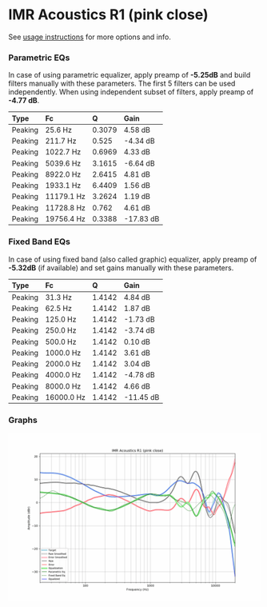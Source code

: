 # IMR Acoustics R1 (pink close)
See [usage instructions](https://github.com/jaakkopasanen/AutoEq#usage) for more options and info.

### Parametric EQs
In case of using parametric equalizer, apply preamp of **-5.25dB** and build filters manually
with these parameters. The first 5 filters can be used independently.
When using independent subset of filters, apply preamp of **-4.77 dB**.

| Type    | Fc         |      Q | Gain      |
|:--------|:-----------|:-------|:----------|
| Peaking | 25.6 Hz    | 0.3079 | 4.58 dB   |
| Peaking | 211.7 Hz   | 0.525  | -4.34 dB  |
| Peaking | 1022.7 Hz  | 0.6969 | 4.33 dB   |
| Peaking | 5039.6 Hz  | 3.1615 | -6.64 dB  |
| Peaking | 8922.0 Hz  | 2.6415 | 4.81 dB   |
| Peaking | 1933.1 Hz  | 6.4409 | 1.56 dB   |
| Peaking | 11179.1 Hz | 3.2624 | 1.19 dB   |
| Peaking | 11728.8 Hz | 0.762  | 4.61 dB   |
| Peaking | 19756.4 Hz | 0.3388 | -17.83 dB |

### Fixed Band EQs
In case of using fixed band (also called graphic) equalizer, apply preamp of **-5.32dB**
(if available) and set gains manually with these parameters.

| Type    | Fc         |      Q | Gain      |
|:--------|:-----------|:-------|:----------|
| Peaking | 31.3 Hz    | 1.4142 | 4.84 dB   |
| Peaking | 62.5 Hz    | 1.4142 | 1.87 dB   |
| Peaking | 125.0 Hz   | 1.4142 | -1.73 dB  |
| Peaking | 250.0 Hz   | 1.4142 | -3.74 dB  |
| Peaking | 500.0 Hz   | 1.4142 | 0.10 dB   |
| Peaking | 1000.0 Hz  | 1.4142 | 3.61 dB   |
| Peaking | 2000.0 Hz  | 1.4142 | 3.04 dB   |
| Peaking | 4000.0 Hz  | 1.4142 | -4.78 dB  |
| Peaking | 8000.0 Hz  | 1.4142 | 4.66 dB   |
| Peaking | 16000.0 Hz | 1.4142 | -11.45 dB |

### Graphs
![](./IMR%20Acoustics%20R1%20(pink%20close).png)